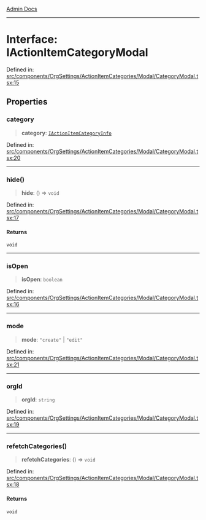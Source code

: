 [Admin Docs](/)

***

# Interface: IActionItemCategoryModal

Defined in: [src/components/OrgSettings/ActionItemCategories/Modal/CategoryModal.tsx:15](https://github.com/PalisadoesFoundation/talawa-admin/blob/main/src/components/OrgSettings/ActionItemCategories/Modal/CategoryModal.tsx#L15)

## Properties

### category

> **category**: [`IActionItemCategoryInfo`](../../../../../../types/Actions/interface/interfaces/IActionItemCategoryInfo.md)

Defined in: [src/components/OrgSettings/ActionItemCategories/Modal/CategoryModal.tsx:20](https://github.com/PalisadoesFoundation/talawa-admin/blob/main/src/components/OrgSettings/ActionItemCategories/Modal/CategoryModal.tsx#L20)

***

### hide()

> **hide**: () => `void`

Defined in: [src/components/OrgSettings/ActionItemCategories/Modal/CategoryModal.tsx:17](https://github.com/PalisadoesFoundation/talawa-admin/blob/main/src/components/OrgSettings/ActionItemCategories/Modal/CategoryModal.tsx#L17)

#### Returns

`void`

***

### isOpen

> **isOpen**: `boolean`

Defined in: [src/components/OrgSettings/ActionItemCategories/Modal/CategoryModal.tsx:16](https://github.com/PalisadoesFoundation/talawa-admin/blob/main/src/components/OrgSettings/ActionItemCategories/Modal/CategoryModal.tsx#L16)

***

### mode

> **mode**: `"create"` \| `"edit"`

Defined in: [src/components/OrgSettings/ActionItemCategories/Modal/CategoryModal.tsx:21](https://github.com/PalisadoesFoundation/talawa-admin/blob/main/src/components/OrgSettings/ActionItemCategories/Modal/CategoryModal.tsx#L21)

***

### orgId

> **orgId**: `string`

Defined in: [src/components/OrgSettings/ActionItemCategories/Modal/CategoryModal.tsx:19](https://github.com/PalisadoesFoundation/talawa-admin/blob/main/src/components/OrgSettings/ActionItemCategories/Modal/CategoryModal.tsx#L19)

***

### refetchCategories()

> **refetchCategories**: () => `void`

Defined in: [src/components/OrgSettings/ActionItemCategories/Modal/CategoryModal.tsx:18](https://github.com/PalisadoesFoundation/talawa-admin/blob/main/src/components/OrgSettings/ActionItemCategories/Modal/CategoryModal.tsx#L18)

#### Returns

`void`
